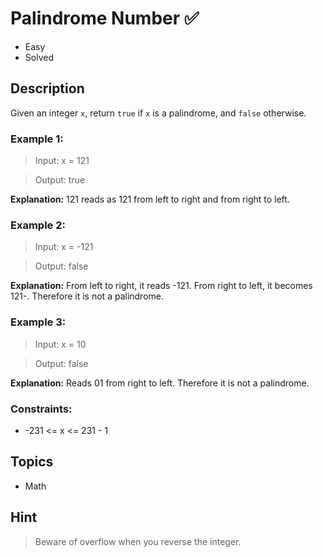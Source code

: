 # Palindrome Number ✅ 
- Easy
- Solved 

## Description 

Given an integer `x`, return `true` if `x` is a palindrome, and `false` otherwise. 

### Example 1:

> Input: x = 121

> Output: true

**Explanation:** 121 reads as 121 from left to right and from right to left.

### Example 2:

> Input: x = -121

> Output: false

**Explanation:** From left to right, it reads -121. From right to left, it becomes 121-. Therefore it is not a palindrome.

### Example 3:

> Input: x = 10

> Output: false

**Explanation:** Reads 01 from right to left. Therefore it is not a palindrome.
 
### Constraints:

- -231 <= x <= 231 - 1

## Topics
- Math

## Hint
> Beware of overflow when you reverse the integer.
